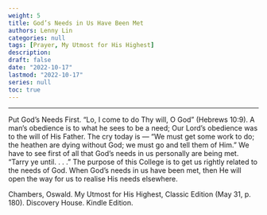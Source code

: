 ```yaml
---
weight: 5
title: God’s Needs in Us Have Been Met
authors: Lenny Lin
categories: null
tags: [Prayer, My Utmost for His Highest]
description: 
draft: false
date: "2022-10-17"
lastmod: "2022-10-17"
series: null
toc: true
---
```


<!--more-->
---

Put God’s Needs First. “Lo, I come to do Thy will, O God” (Hebrews 10:9). A man’s obedience is to what he sees to be a need; Our Lord’s obedience was to the will of His Father. The cry today is — “We must get some work to do; the heathen are dying without God; we must go and tell them of Him.” We have to see first of all that God’s needs in us personally are being met. “Tarry ye until. . . .” The purpose of this College is to get us rightly related to the needs of God. When God’s needs in us have been met, then He will open the way for us to realise His needs elsewhere.  

Chambers, Oswald. My Utmost for His Highest, Classic Edition (May 31, p. 180). Discovery House. Kindle Edition. 
